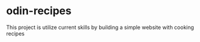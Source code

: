# odin-recipes
<p>This project is utilize current skills by building a simple website with cooking recipes